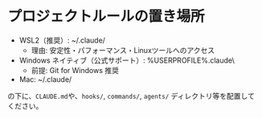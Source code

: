 # プロジェクトルールの置き場所

- WSL2（推奨）: ~/.claude/
  - 理由: 安定性・パフォーマンス・Linuxツールへのアクセス
- Windows ネイティブ（公式サポート）: %USERPROFILE%\.claude\
  - 前提: Git for Windows 推奨
- Mac: ~/.claude/

の下に、`CLAUDE.md`や、`hooks/`, `commands/`, `agents/` ディレクトリ等を配置してください。

